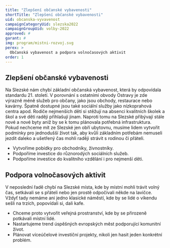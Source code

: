 ```yaml
---
title: "Zlepšení občanské vybavenosti"
shortTitle: "Zlepšení občanské vybavenosti"
uid: obcanska-vyvavenost
campaignCategoryUid: slezska2022
campaignGroupUid: volby-2022
approved: #
garant: # 
img: program/mistni-rozvoj.svg
perex: >
  Občanská vybavenost a podpora volnočasových aktivit
order: 1
---
```


## Zlepšení občanské vybavenosti

Na Slezské nám chybí základní občanská vybavenost, která by odpovídala standardu 21. století. V porovnání s ostatními obvody Ostravy je zde výrazně méně služeb pro občany, jako jsou obchody, restaurace nebo kavárny. Špatně dostupné jsou také sociální služby jako nízkoprahová centra apod. Rodiče nejmenších dětí si stěžují na absenci kvalitních školek a škol a své děti raději přihlašují jinam. Naproti tomu na Slezské přibývají stále nové a nové byty aniž by se k tomu plánovala potřebná infrastruktura. Pokud nechceme mít ze Slezské jen obří ubytovnu, musíme lidem vytvořit podmínky pro jednodušší život tak, aby kvůli základním potřebám nemuseli jezdit daleko a ušetřený čas mohli raději strávit s rodinou či přáteli. 

- Vytvoříme pobídky pro obchodníky, živnostníky.
- Podpoříme investice do různorodých sociálních služeb.
- Podpoříme investice do kvalitního vzdělání i pro nejmenší děti.

## Podpora volnočasových aktivit

V neposlední řadě chybí na Slezské místa, kde by místní mohli trávit volný čas, setkávali se s přáteli nebo jen prostě odpočívali někde na lavičce. Vždyť tady nemáme ani jedno klasické náměstí, kde by se lidé o víkendu sešli na trzích, popovídali si, dali kafe.

- Chceme proto vytvořit veřejná prostranství, kde by se přirozeně potkávali místní lidé. 
- Nastartujeme trend úspěšných evropských měst podporující komunitní život.  
- Plánovat víceúčelové investiční projekty, nikoli jen hasit jeden konkrétní problém.

